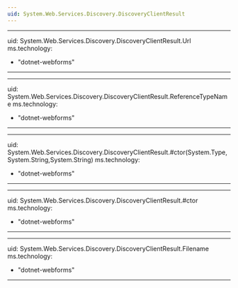 ```yaml
---
uid: System.Web.Services.Discovery.DiscoveryClientResult
---
```


---
uid: System.Web.Services.Discovery.DiscoveryClientResult.Url
ms.technology: 
  - "dotnet-webforms"
---

---
uid: System.Web.Services.Discovery.DiscoveryClientResult.ReferenceTypeName
ms.technology: 
  - "dotnet-webforms"
---

---
uid: System.Web.Services.Discovery.DiscoveryClientResult.#ctor(System.Type,System.String,System.String)
ms.technology: 
  - "dotnet-webforms"
---

---
uid: System.Web.Services.Discovery.DiscoveryClientResult.#ctor
ms.technology: 
  - "dotnet-webforms"
---

---
uid: System.Web.Services.Discovery.DiscoveryClientResult.Filename
ms.technology: 
  - "dotnet-webforms"
---
